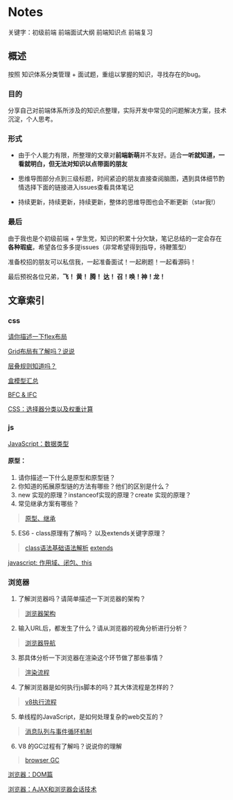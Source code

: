 # Notes

关键字：初级前端 前端面试大纲 前端知识点 前端复习

## 概述

按照 知识体系分类管理 + 面试题，重组以掌握的知识，寻找存在的bug。

### 目的

分享自己对前端体系所涉及的知识点整理，实际开发中常见的问题解决方案，技术沉淀，个人思考。

### 形式

- 由于个人能力有限，所整理的文章对**前端新萌**并不友好。适合**一听就知道，一看就明白，但无法对知识以点带面的朋友**

- 思维导图部分点到三级标题，时间紧迫的朋友直接查阅脑图，遇到具体细节酌情选择下面的链接进入issues查看具体笔记

- 持续更新，持续更新，持续更新，整体的思维导图也会不断更新（star我!）

### 最后

由于我也是个初级前端 + 学生党，知识的积累十分欠缺，笔记总结的一定会存在**各种瑕疵**，希望各位多多提issues（非常希望得到指导，待鞭策型）

准备校招的朋友可以私信我，一起准备面试！一起刷题！一起看源码！

最后预祝各位兄弟，**飞！ 黄！ 腾！ 达！ 召！唤！神！龙！**

## 文章索引

### css

[请你描述一下flex布局](https://github.com/sup-fiveyear/Notes/issues/19)

[Grid布局有了解吗？说说](https://github.com/sup-fiveyear/Notes/issues/22)

[层叠规则知道吗？](https://github.com/sup-fiveyear/Notes/issues/23)

[盒模型汇总](https://github.com/sup-fiveyear/Notes/issues/4)

[BFC & IFC](https://github.com/sup-fiveyear/Notes/issues/5)

[CSS：选择器分类以及权重计算](https://github.com/sup-fiveyear/Notes/issues/14)


### js


[JavaScript：数据类型](https://github.com/sup-fiveyear/Notes/issues/2)

#### 原型：
1. 请你描述一下什么是原型和原型链？
2. 你知道的拓展原型链的方法有哪些？他们的区别是什么？
3. new 实现的原理？instanceof实现的原理？create 实现的原理？
4. 常见继承方案有哪些？

> [原型、继承](https://github.com/sup-fiveyear/Notes/issues/3)
5. ES6 - class原理有了解吗？ 以及extends关键字原理？

> [class语法基础语法解析](https://github.com/sup-fiveyear/Notes/issues/18)    [extends](https://github.com/sup-fiveyear/Notes/issues/20)


[javascript: 作用域、闭包、this](https://github.com/sup-fiveyear/Notes/issues/6)

### 浏览器

1. 了解浏览器吗？请简单描述一下浏览器的架构？
> [浏览器架构](https://github.com/sup-fiveyear/Notes/issues/15)

2. 输入URL后，都发生了什么？请从浏览器的视角分析进行分析？ 
> [浏览器导航](https://github.com/sup-fiveyear/Notes/issues/16)

3. 那具体分析一下浏览器在渲染这个环节做了那些事情？
> [渲染流程](https://github.com/sup-fiveyear/Notes/issues/7)

4. 了解浏览器是如何执行js脚本的吗？其大体流程是怎样的？
> [v8执行流程](https://github.com/sup-fiveyear/Notes/issues/13)

5. 单线程的JavaScript，是如何处理复杂的web交互的？
> [消息队列与事件循环机制](https://github.com/sup-fiveyear/Notes/issues/12)

6. V8 的GC过程有了解吗？说说你的理解 
> [browser GC](https://github.com/sup-fiveyear/Notes/issues/9)



[浏览器：DOM篇](https://github.com/sup-fiveyear/Notes/issues/8)

[浏览器：AJAX和浏览器会话技术](https://github.com/sup-fiveyear/Notes/issues/11)
